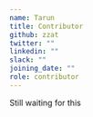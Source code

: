 ```yaml
---
name: Tarun
title: Contributor
github: zzat
twitter: ""
linkedin: ""
slack: ""
joining_date: ""
role: contributor
---
```


Still waiting for this
